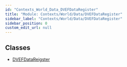 ```yaml
---
id: "Contexts_World_Data_DVEFDataRegister"
title: "Module: Contexts/World/Data/DVEFDataRegister"
sidebar_label: "Contexts/World/Data/DVEFDataRegister"
sidebar_position: 0
custom_edit_url: null
---
```


## Classes

- [DVEFDataReigster](../classes/Contexts_World_Data_DVEFDataRegister.DVEFDataReigster.md)
